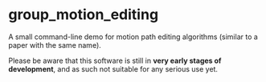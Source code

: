 # group_motion_editing

A small command-line demo for motion path editing algorithms (similar to a paper with the same name).

Please be aware that this software is still in __very early stages of development__, and as such not suitable for any serious use yet.
